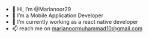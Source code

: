 - 👋 Hi, I’m @Marianoor29
- 👀 I’m a Mobile Application Developer
- 🌱 I’m currently working as a react native developer
- 📫 reach me on marianoormuhammad10@gmail.com

<!---
Mariajaved29/Mariajaved29 is a ✨ special ✨ repository because its `README.md` (this file) appears on your GitHub profile.
You can click the Preview link to take a look at your changes.
--->
